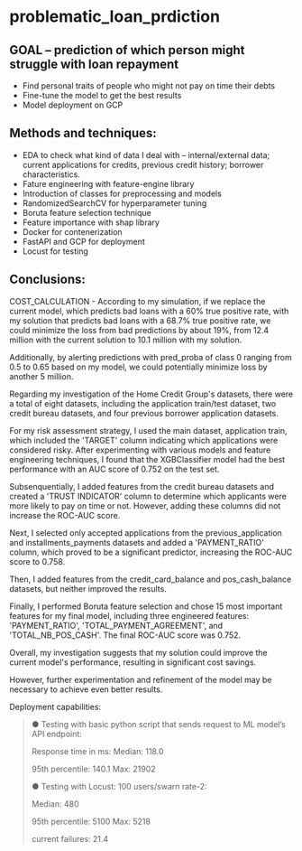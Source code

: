 # problematic_loan_prdiction

## **GOAL** – prediction of which person might struggle with loan repayment
-	Find personal traits of people who might not pay on time their debts
-	Fine-tune the model to get the best results
- Model deployment on GCP

## **Methods and techniques:**
-	EDA to check what kind of data I deal with – internal/external data; current applications for credits, previous credit history; borrower characteristics.
-	Fature engineering with feature-engine library
-	Introduction of classes for preprocessing and models
-	RandomizedSearchCV for hyperparameter tuning 
-	Boruta feature selection technique
-	Feature importance with shap library
-	Docker for contenerization
-	FastAPI and GCP for deployment
-	Locust for testing

## **Conclusions:**

COST_CALCULATION - According to my simulation, if we replace the current model, which predicts bad loans with a 60% true positive rate, with my solution that predicts bad loans with a 68.7% true positive rate, we could minimize the loss from bad predictions by about 19%, from 12.4 million with the current solution to 10.1 million with my solution. 

Additionally, by alerting predictions with pred_proba of class 0 ranging from 0.5 to 0.65 based on my model, we could potentially minimize loss by another 5 million. 

Regarding my investigation of the Home Credit Group's datasets, there were a total of eight datasets, including the application train/test dataset, two credit bureau datasets, and four previous borrower application datasets.

 For my risk assessment strategy, I used the main dataset, application train, which included the 'TARGET' column indicating which applications were considered risky. After experimenting with various models and feature engineering techniques, I found that the XGBClassifier model had the best performance with an AUC score of 0.752 on the test set. 

Subsenquentially, I added features from the credit bureau datasets and created a 'TRUST INDICATOR' column to determine which applicants were more likely to pay on time or not. However, adding these columns did not increase the ROC-AUC score. 

Next, I selected only accepted applications from the previous_application and installments_payments datasets and added a 'PAYMENT_RATIO' column, which proved to be a significant predictor, increasing the ROC-AUC score to 0.758. 

Then, I added features from the credit_card_balance and pos_cash_balance datasets, but neither improved the results. 

Finally, I performed Boruta feature selection and chose 15 most important features for my final model, including three engineered features: 'PAYMENT_RATIO', 'TOTAL_PAYMENT_AGREEMENT', and 'TOTAL_NB_POS_CASH'. The final ROC-AUC score was 0.752. 

Overall, my investigation suggests that my solution could improve the current model's performance, resulting in significant cost savings. 

However, further experimentation and refinement of the model may be necessary to achieve even better results. 

Deployment capabilities: 
> ● Testing with basic python script that sends request to ML model’s API endpoint:
> 
> Response time in ms: Median: 118.0 
> 
> 95th percentile: 140.1 Max: 21902 
> 
> ● Testing with Locust: 100 users/swarn rate-2: 
>
>Median: 480 
>
>95th percentile: 5100 Max: 5218 
>
>current failures: 21.4
